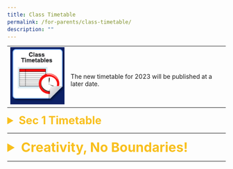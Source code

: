 ```yaml
---
title: Class Timetable
permalink: /for-parents/class-timetable/
description: ""
---
```

|  |  | 
| -------- | -------- | 
| ![Class Timetables](/images/Usefullinks/icon_class_timetables.jpg)     | <br>The new timetable for 2023 will be published at a later date. |


<details> 
<summary style="color:#f8bf1c; font-size:25px;"><b>Sec 1 Timetable</b></summary>

<a href="https://bendemeersec.moe.edu.sg/files/Forparents/timetable/timetable-sec1care1.pdf">Sec 1 Care 1</a>
<br>
<br>
<a href="https://bendemeersec.moe.edu.sg/files/Forparents/timetable/timetable-sec1care2.pdf">Sec 1 Care 2</a>
<br>
<br>
<a href="https://bendemeersec.moe.edu.sg/files/Forparents/timetable/timetable-sec1care3.pdf">Sec 1 Care 3</a>
<br>
<br>
<a href="https://bendemeersec.moe.edu.sg/files/Forparents/timetable/timetable-sec1care4.pdf">Sec 1 Care 4</a>
<br>
<br>
<a href="https://bendemeersec.moe.edu.sg/files/Forparents/timetable/timetable-sec1care5.pdf">Sec 1 Care 5</a>
<br>
<br>
<a href="https://bendemeersec.moe.edu.sg/files/Forparents/timetable/timetable-sec1care6.pdf">Sec 1 Care 6</a>
<br>
<br>
<a href="https://bendemeersec.moe.edu.sg/files/Forparents/timetable/timetable-sec1care7.pdf">Sec 1 Care 7</a>
<br>
<br>
<a href="https://bendemeersec.moe.edu.sg/files/Forparents/timetable/timetable-sec1care8.pdf">Sec 1 Care 8</a>
<br>
<br>

</details>

<hr>

<details> 
<summary style="color:#f8bf1c; font-size:30px;"><b>Creativity, No Boundaries!</b></summary>



<p style="text-align:justify">Our student Chen Jia Le from Sec 3R2 participated in the “Creativity, No Boundaries!” National Children’s Story Writing Competition. She has done the school proud by clinching the Excellence Award.</p>

<p style="text-align:justify">A total of more than 1000 entries were submitted for the competition.</p>

<p style="text-align:justify">36 entries were shortlisted nationwide and our student 
 Chen Jiale’s entry《猫与蒲公英》(The Cat and the Dandelion) was one of those shortlisted.  She was awarded the Excellence Award.</p>

<p style="text-align:justify">The winning entries of the story writing competition were published as a series of Chinese graded readers.</p>

<p style="text-align:justify">The 18 graded readers (Grade 1 to 3) would be launched this year and distributed to the various Primary schools nationwide. </p>


<img src="/images/Departments/cl-competition-04.jpg" alt="Creative, No Boundaries! National Children's Story Writing Competition" style="width:600px" />


<p style="text-align:justify">Jiale attended the Award Presentation Ceremony cum Launching of the Chinese Graded Readers on 16 September 2022.  (See Photos below)</p>

<img src="/images/Departments/cl-creativebook-01.jpg" />
<br>
<img src="/images/Departments/cl-creativebook-02.jpg" />
<!--
![](/images/Departments/cl-creativebook-02.jpg)
-->

</details>

<hr>